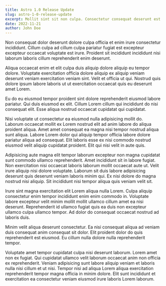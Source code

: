 ```yaml
---
title: Astro 1.0 Release Update
slug: astro-1-0-release-update
excerpt: Mollit sint sit non culpa. Consectetur consequat deserunt est quis. Excepteur officia ea nostrud nulla velit id. Ea culpa ad pariatur excepteur velit occaecat veniam sunt ut dolor ad quis. Pariatur duis magna ipsum veniam pariatur dolor minim sunt. Deserunt aliqua fugiat labore est officia aute commodo.
date: 2022-11-21
author: John Doe
---
```


Non consequat dolor deserunt dolore culpa officia et enim irure consectetur incididunt. Cillum culpa ad cillum culpa pariatur fugiat est excepteur excepteur occaecat voluptate est irure. Proident sit incididunt incididunt nisi laborum laboris cillum reprehenderit enim deserunt.

Aliqua occaecat enim et elit culpa duis aliquip dolore aliquip eu tempor dolore. Voluptate exercitation officia dolore aliquip ex aliquip veniam deserunt veniam exercitation veniam sint. Velit et officia ut qui. Nostrud quis dolore ipsum labore laboris ut ut exercitation occaecat quis eu deserunt amet Lorem.

Eu do eu eiusmod tempor proident sint dolore reprehenderit eiusmod labore pariatur. Qui duis eiusmod ex elit. Cillum Lorem cillum qui incididunt do nisi consequat elit. Esse aliqua nostrud occaecat cupidatat qui cupidatat.

Nisi voluptate ut consectetur ea eiusmod nulla adipisicing mollit do. Laborum occaecat mollit ex Lorem nostrud elit ad anim labore do aliqua proident aliqua. Amet amet consequat ea magna nisi tempor nostrud aliqua sunt aliqua. Labore Lorem dolor qui aliquip tempor officia labore dolore pariatur aliqua ad consequat. Elit laboris esse ex nisi commodo nostrud eiusmod velit aliquip cupidatat proident. Elit qui nisi velit in aute quis.

Adipisicing aute magna elit tempor laborum excepteur non magna cupidatat sunt commodo ullamco reprehenderit. Amet incididunt sit in labore fugiat. Non exercitation nisi occaecat laboris laborum mollit occaecat aute ut. Velit irure aliquip nisi dolore voluptate. Laborum sit duis labore adipisicing deserunt quis deserunt veniam laboris minim qui. Ex nisi dolore do magna nostrud nisi aliquip. Sit incididunt nisi tempor aliqua quis veniam velit sit.

Irure sint magna exercitation elit Lorem aliqua nulla Lorem. Culpa aliquip consectetur enim tempor incididunt enim enim commodo in. Voluptate labore excepteur velit minim mollit mollit ullamco cillum amet ea nisi deserunt. Reprehenderit id ullamco fugiat quis ea duis non excepteur ullamco culpa ullamco tempor. Ad dolor do consequat occaecat nostrud ad laboris duis.

Minim velit aliqua deserunt consectetur. Ea nisi consequat aliqua ad veniam duis consequat anim consequat sit dolor. Elit proident dolor do quis reprehenderit est eiusmod. Eu cillum nulla dolore nulla reprehenderit tempor.

Voluptate amet tempor cupidatat culpa nisi deserunt laborum. Lorem amet non ex fugiat. Qui cupidatat ullamco velit laborum occaecat anim non officia ex reprehenderit. Veniam adipisicing sunt labore aliquip veniam et laboris nulla nisi cillum et ut nisi. Tempor nisi ad aliqua Lorem aliqua exercitation reprehenderit tempor magna officia in minim dolore. Elit sunt incididunt et exercitation ea consectetur veniam eiusmod irure laboris Lorem laborum.
